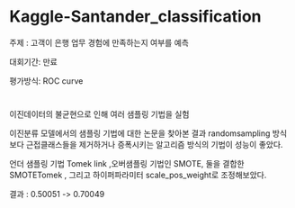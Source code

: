 # Kaggle-Santander_classification
주제 : 고객이 은행 업무 경험에 만족하는지 여부를 예측

대회기간: 만료 

평가방식: ROC curve
#

이진데이터의 불균현으로 인해 여러 샘플링 기법을 실험

이진분류 모델에서의 샘플링 기법에 대한 논문을 찾아본 결과 randomsampling 방식보다 근접클래스들을 제거하거나 증폭시키는 알고리즘 방식의 기법이 성능이 좋았다.

언더 샘플링 기법 Tomek link ,오버샘플링 기법인 SMOTE,  둘을 결합한 SMOTETomek , 그리고 하이퍼파라미터 scale_pos_weight로 조정해보았다. 

결과 : 0.50051 -> 0.70049
